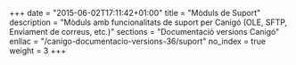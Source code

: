 +++
date        = "2015-06-02T17:11:42+01:00"
title       = "Mòduls de Suport"
description = "Mòduls amb funcionalitats de suport per Canigó (OLE, SFTP, Enviament de correus, etc.)"
sections    = "Documentació versions Canigó"
enllac		= "/canigo-documentacio-versions-36/suport"
no_index 	= true
weight 		= 3
+++

